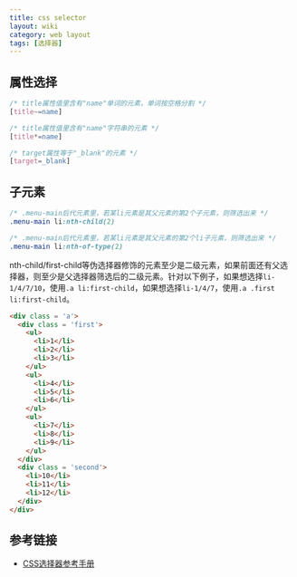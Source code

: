 ```yaml
---
title: css selector
layout: wiki
category: web layout
tags: [选择器]
---
```


## 属性选择

```css
/* title属性值里含有"name"单词的元素，单词按空格分割 */
[title~=name]

/* title属性值里含有"name"字符串的元素 */
[title*=name]

/* target属性等于"_blank"的元素 */
[target=_blank]
```

## 子元素

```css
/* .menu-main后代元素里，若某li元素是其父元素的第2个子元素，则筛选出来 */
.menu-main li:nth-child(2)

/* .menu-main后代元素里，若某li元素是其父元素的第2个li子元素，则筛选出来 */
.menu-main li:nth-of-type(2)
```

nth-child/first-child等伪选择器修饰的元素至少是二级元素，如果前面还有父选择器，则至少是父选择器筛选后的二级元素。针对以下例子，如果想选择`li-1/4/7/10`，使用`.a li:first-child`，如果想选择`li-1/4/7`，使用`.a .first li:first-child`。

```html
<div class = 'a'>
  <div class = 'first'>
    <ul>
      <li>1</li>
      <li>2</li>
      <li>3</li>
    </ul>
    <ul>
      <li>4</li>
      <li>5</li>
      <li>6</li>
    </ul>
    <ul>
      <li>7</li>
      <li>8</li>
      <li>9</li>
    </ul>
  </div>
  <div class = 'second'>
    <li>10</li>
    <li>11</li>
    <li>12</li>
  </div>
</div>
```


## 参考链接

* [CSS选择器参考手册](http://www.w3school.com.cn/cssref/css_selectors.asp)

